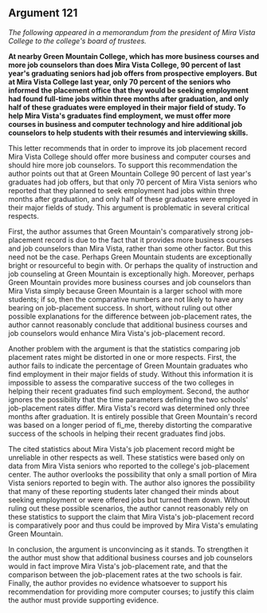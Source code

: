 
Argument 121
---------------------------

*The following appeared in a memorandum from the president of Mira Vista College to the
college's board of trustees.*

**At nearby Green Mountain College, which has more business courses and more job
counselors than does Mira Vista College, 90 percent of last year's graduating seniors had job
offers from prospective employers. But at Mira Vista College last year, only 70 percent of the
seniors who informed the placement office that they would be seeking employment had found
full-time jobs within three months after graduation, and only half of these graduates were
employed in their major field of study. To help Mira Vista's graduates find employment, we
must offer more courses in business and computer technology and hire additional job
counselors to help students with their resumés and interviewing skills.**


This letter recommends that in order to improve its job placement record Mira Vista College
should offer more business and computer courses and should hire more job counselors. To
support this recommendation the author points out that at Green Mountain College 90 percent
of last year's graduates had job offers, but that only 70 percent of Mira Vista seniors who
reported that they planned to seek employment had jobs within three months after graduation,
and only half of these graduates were employed in their major fields of study. This argument is
problematic in several critical respects.

First, the author assumes that Green Mountain's comparatively strong job-placement record
is due to the fact that it provides more business courses and job counselors than Mira Vista,
rather than some other factor. But this need not be the case. Perhaps Green Mountain
students are exceptionally bright or resourceful to begin with. Or perhaps the quality of
instruction and job counseling at Green Mountain is exceptionally high. Moreover, perhaps
Green Mountain provides more business courses and job counselors than Mira Vista simply
because Green Mountain is a larger school with more students; if so, then the comparative
numbers are not likely to have any bearing on job-placement success. In short, without ruling
out other possible explanations for the difference between job-placement rates, the author
cannot reasonably conclude that additional business courses and job counselors would
enhance Mira Vista's job-placement record.

Another problem with the argument is that the statistics comparing job placement rates
might be distorted in one or more respects. First, the author fails to indicate the percentage of
Green Mountain graduates who find employment in their major fields of study. Without this
information it is impossible to assess the comparative success of the two colleges in helping
their recent graduates find such employment. Second, the author ignores the possibility that
the time parameters defining the two schools' job-placement rates differ. Mira Vista's record
was determined only three months after graduation. It is entirely possible that Green
Mountain's record was based on a longer period of fi_me, thereby distorting the comparative
success of the schools in helping their recent graduates find jobs.

The cited statistics about Mira Vista's job placement record might be unreliable in other
respects as well. These statistics were based only on data from Mira Vista seniors who
reported to the college's job-placement center. The author overlooks the possibility that only a
small portion of Mira Vista seniors reported to begin with. The author also ignores the
possibility that many of these reporting students later changed their minds about seeking
employment or were offered jobs but turned them down. Without ruling out these possible
scenarios, the author cannot reasonably rely on these statistics to support the claim that Mira
Vista's job-placement record is comparatively poor and thus could be improved by Mira Vista's
emulating Green Mountain.

In conclusion, the argument is unconvincing as it stands. To strengthen it the author must
show that additional business courses and job counselors would in fact improve Mira Vista's
job-placement rate, and that the comparison between the job-placement rates at the two
schools is fair. Finally, the author provides no evidence whatsoever to support his
recommendation for providing more computer courses; to justify this claim the author must
provide supporting evidence.

